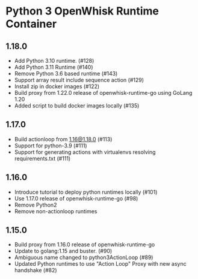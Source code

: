 <!--
#
# Licensed to the Apache Software Foundation (ASF) under one or more
# contributor license agreements.  See the NOTICE file distributed with
# this work for additional information regarding copyright ownership.
# The ASF licenses this file to You under the Apache License, Version 2.0
# (the "License"); you may not use this file except in compliance with
# the License.  You may obtain a copy of the License at
#
#     http://www.apache.org/licenses/LICENSE-2.0
#
# Unless required by applicable law or agreed to in writing, software
# distributed under the License is distributed on an "AS IS" BASIS,
# WITHOUT WARRANTIES OR CONDITIONS OF ANY KIND, either express or implied.
# See the License for the specific language governing permissions and
# limitations under the License.
#
-->

# Python 3 OpenWhisk Runtime Container
## 1.18.0
  - Add Python 3.10 runtime. (#128)
  - Add Python 3.11 Runtime (#140)
  - Remove Python 3.6 based runtime (#143)
  - Support array result include sequence action (#129)
  - Install zip in docker images (#122)
  - Build proxy from 1.22.0 release of openwhisk-runtime-go using GoLang 1.20
  - Added script to build docker images locally (#135)

## 1.17.0
 - Build actionloop from 1.16@1.18.0 (#113)
 - Support for python-3.9 (#111)
 - Support for generating actions with virtualenvs resolving requirements.txt (#111)

## 1.16.0
  - Introduce tutorial to deploy python runtimes locally (#101)
  - Use 1.17.0 release of openwhisk-runtime-go (#98)
  - Remove Python2
  - Remove non-actionloop runtimes

## 1.15.0
  - Build proxy from 1.16.0 release of openwhisk-runtime-go
  - Update to golang:1.15 and buster. (#90)
  - Ambiguous name changed to python3ActionLoop (#89)
  - Updated Python runtimes to use "Action Loop" Proxy with new async handshake (#82)

